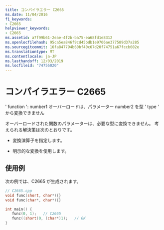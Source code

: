 ```yaml
---
title: コンパイラエラー C2665
ms.date: 11/04/2016
f1_keywords:
- C2665
helpviewer_keywords:
- C2665
ms.assetid: a7f99b61-2eae-4f2b-ba75-ea68fd1e8312
ms.openlocfilehash: 95ca5ea846f9cd45bdb1e9706ae377589d37a285
ms.sourcegitcommit: 16fa847794b60bf40c67d20f74751a67fccb602e
ms.translationtype: MT
ms.contentlocale: ja-JP
ms.lasthandoff: 12/03/2019
ms.locfileid: "74756020"
---
```

# <a name="compiler-error-c2665"></a>コンパイラエラー C2665

' function ': number1 オーバーロードは、パラメーター number2 を型 ' type ' から変換できません

オーバーロードされた関数のパラメーターは、必要な型に変換できません。  考えられる解決策は次のとおりです。

- 変換演算子を指定します。

- 明示的な変換を使用します。

## <a name="example"></a>使用例

次の例では、C2665 が生成されます。

```cpp
// C2665.cpp
void func(short, char*){}
void func(char*, char*){}

int main() {
   func(0, 1);   // C2665
   func((short)0, (char*)1);   // OK
}
```
